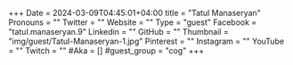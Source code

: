 +++
Date = 2024-03-09T04:45:01+04:00
title = "Tatul Manaseryan"
Pronouns = ""
Twitter = ""
Website = ""
Type = "guest"
Facebook = "tatul.manaseryan.9"
Linkedin = ""
GitHub = ""
Thumbnail = "img/guest/Tatul-Manaseryan-1.jpg"
Pinterest = ""
Instagram = ""
YouTube = ""
Twitch = ""
#Aka = []
#guest_group = "cog"
+++

